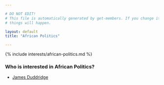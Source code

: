 ```yaml
---

# DO NOT EDIT!
# This file is automatically generated by get-members. If you change it, bad
# things will happen.

layout: default
title: "African Politics"

---
```


{% include interests/african-politics.md %}

### Who is interested in African Politics?


* [James Duddridge](../members/james-duddridge.html)
